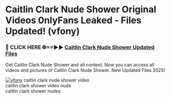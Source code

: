 # Caitlin Clark Nude Shower Original Videos 0nlyFans Leaked - Files Updated! (vfony)

<h3>🔴 CLICK HERE 🌐==►► <a href="https://tinyurl.com/52m3yx9h" rel="nofollow">Caitlin Clark Nude Shower Updated Files</a></h3>

Get Caitlin Clark Nude Shower and all content. Now you can access all videos and pictures of Caitlin Clark Nude Shower. New Updated Files 2025!

[![vfony](https://i.imgur.com/TnHtlc8.gif)](https://tinyurl.com/52m3yx9h)
caitlin clark nude shower video<br>
caitlin clark shower video nude<br>
caitlin clark shower nudes
